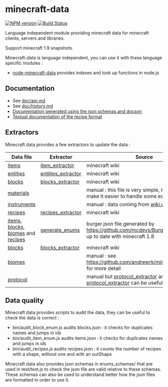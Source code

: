 # minecraft-data 
[![NPM version](https://badge.fury.io/js/minecraft-data.svg)](http://badge.fury.io/js/minecraft-data) [![Build Status](https://circleci.com/gh/PrismarineJS/minecraft-data.svg?style=shield)](https://circleci.com/gh/PrismarineJS/minecraft-data)

Language independent module providing minecraft data for minecraft clients, servers and libraries.

Support minecraft 1.9 snapshots.

Minecraft-data is language independent, you can use it with these language specific modules :

* [node-minecraft-data](https://github.com/PrismarineJS/node-minecraft-data) provides indexes and look up functions in node.js

## Documentation

 * See [doc/api.md](doc/api.md)
 * See [doc/history.md](doc/history.md)
 * [Documentation generated using the json schemas and docson](http://prismarinejs.github.io/minecraft-data/)
 * [Textual documentation of the recipe format](doc/recipes.md)

## Extractors

Minecraft data provides a few extractors to update the data :

| Data file | Extractor | Source |
| --------- | --------- | ------ |
| [items](enums/items.json) | [item_extractor](bin/wiki_extractor/item_extractor.js) | minecraft wiki |
| [entities](enums/entities.json) | [entities_extractor](bin/wiki_extractor/entities_extractor.js) | minecraft wiki |
| [blocks](enums/blocks.json) | [blocks_extractor](bin/wiki_extractor/blocks_extractor.js) | minecraft wiki |
| [materials](enums/materials.json) | | manual : this file is very simple, it is there to make it easier to handle some edge cases |
| [instruments](enums/instruments.json) |  | manual : data coming from [wiki.vg](http://wiki.vg/Block_Actions) |
| [recipes](enums/recipes.json) | [recipes_extractor](bin/wiki_extractor/recipes_extractor.js) | minecraft wiki |
| [items](enums/items.json), [blocks](enums/blocks.json), [biomes](enums/biomes.json) and [recipes](enums/recipes.json) | [generate_enums](bin/generate_enums.js) | burger.json file generated by https://github.com/mcdevs/Burger which is not up to date with minecraft 1.8 |
| [blocks](enums/blocks.json) | [blocks_extractor](bin/wiki_extractor/blocks_extractor.js) | minecraft wiki |
| [biomes](enums/biomes.json) | | manual : see https://github.com/andrewrk/mineflayer/pull/197 for more detail |
| [protocol](enums/protocol.json) | | manual but [protocol_extractor](bin/wiki_extrator/protocol_extractor.js) and [protocol_extractor](bin/decompiled_extractor/protocol_extractor.json) can be useful for updating it |


## Data quality

Minecraft data provides scripts to audit the data, they can be useful to check the data is correct :

 * bin/audit_block_enum.js audits blocks.json : it checks for duplicates names and jumps in ids
 * bin/audit_item_enum.js audits items.json : it checks for duplicates names and jumps in ids
 * bin/audit_recipes.js audits recipes.json : it counts the number of recipes with a shape, without one and with an outShape 
 
Minecraft data also provides json schemas in enums_schemas/ that are used in test/test.js to check the json file are valid relative to these schemas.
These schemas can also be used to understand better how the json files are formatted in order to use it.
